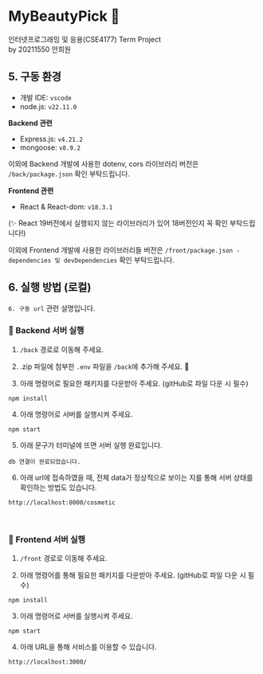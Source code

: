 # MyBeautyPick 🎀

인터넷프로그래밍 및 응용(CSE4177) Term Project <Br>
by 20211550 안희원

## 5. 구동 환경

- 개발 IDE: `vscode`
- node.js: `v22.11.0`

<b>Backend 관련</b>

- Express.js: `v4.21.2`
- mongoose: `v8.9.2`

이외에 Backend 개발에 사용한 dotenv, cors 라이브러리 버전은 `/back/package.json` 확인 부탁드립니다.

<b>Frontend 관련</b>

- React & React-dom: `v18.3.1`

(✨ React 19버전에서 실행되지 않는 라이브러리가 있어 18버전인지 꼭 확인 부탁드립니다!)

이외에 Frontend 개발에 사용한 라이브러리들 버전은 `/front/package.json - dependencies 및 devDependencies` 확인 부탁드립니다.

## 6. 실행 방법 (로컬)

`6. 구동 url` 관련 설명입니다.

### 💄 Backend 서버 실행

1. `/back` 경로로 이동해 주세요.

2. .zip 파일에 첨부한 `.env` 파일을 `/back`에 추가해 주세요. 🌟

3. 아래 명령어로 필요한 패키지를 다운받아 주세요. (gitHub로 파일 다운 시 필수)

```shell
npm install
```

4. 아래 명령어로 서버를 실행시켜 주세요.

```shell
npm start
```

5. 아래 문구가 터미널에 뜨면 서버 실행 완료입니다.

```
db 연결이 완료되었습니다.
```

6. 아래 url에 접속하였을 때, 전체 data가 정상적으로 보이는 지를 통해 서버 상태를 확인하는 방법도 있습니다.

```
http://localhost:8000/cosmetic
```

<BR>

### 💄 Frontend 서버 실행

1. `/front` 경로로 이동해 주세요.

2. 아래 명령어를 통해 필요한 패키지를 다운받아 주세요. (gitHub로 파일 다운 시 필수)

```shell
npm install
```

3. 아래 명령어로 서버를 실행시켜 주세요.

```shell
npm start
```

4. 아래 URL을 통해 서비스를 이용할 수 있습니다.

```
http://localhost:3000/
```
